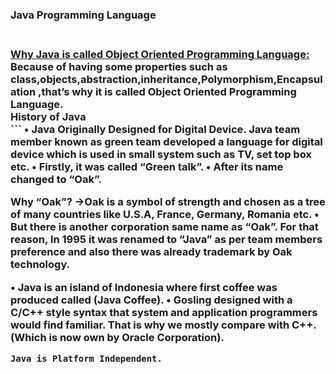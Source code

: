 <h3>Java Programming Language<h3><br>
<b><u>Why Java is called Object Oriented Programming Language:</b></u><br>
Because of having some properties such as class,objects,abstraction,inheritance,Polymorphism,Encapsulation ,that’s why it is called Object Oriented Programming Language.<br>
<b>History of Java</b><br>
```
•	Java Originally Designed for Digital Device. Java team member known as green team developed a language for digital device which is used in small system such as TV, set top box etc.
•	Firstly, it was called “Green talk”.
•	After its name changed to “Oak”.

Why “Oak”?
->Oak is a symbol of strength and chosen as a tree of many countries like U.S.A, France, Germany, Romania etc.
•	But there is another corporation same name as “Oak”. For that reason, 
In 1995 it was renamed to “Java” as per team members preference and also there was already trademark by Oak technology.

•	Java is an island of Indonesia where first coffee was produced called (Java Coffee).
•	Gosling designed with a C/C++ style syntax that system and application programmers would find familiar. That is why we mostly compare with C++. (Which is now own by Oracle Corporation).
```
Java is Platform Independent.
